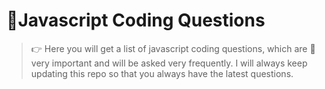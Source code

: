 # :blue_book:Javascript Coding Questions
> :point_right:	Here you will get a list of javascript coding questions, which are :muscle:very important and will be asked very frequently. I will always keep updating this repo so that you always have the latest questions.
